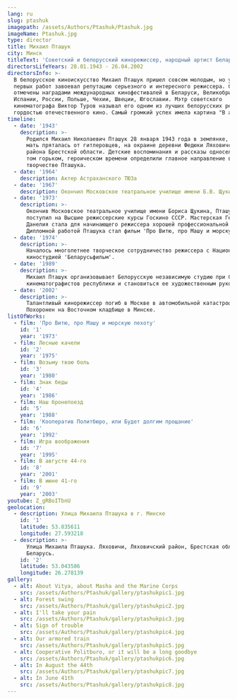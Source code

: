 ```yaml
---
lang: ru
slug: ptashuk
imagepath: /assets/Authors/Ptashuk/Ptashuk.jpg
imageName: Ptashuk.jpg
type: director
title: Михаил Пташук
city: Минск
titleText: 'Советский и белорусский кинорежиссер, народный артист Беларуси.'
directorsLifeYears: 28.01.1943 - 26.04.2002
directorsInfo: >-
  В белорусское киноискусство Михаил Пташук пришел совсем молодым, но уже с
  первых работ завоевал репутацию серьезного и интересного режиссера. С его именем связана целая эпоха в белорусском кино: более 30 фильмов. Его фильмы
  отмечены наградами международных кинофестивалей в Беларуси, Великобритании,
  Испании, России, Польше, Чехии, Швеции, Югославии. Мэтр советского
  кинематографа Виктор Туров называл его одним из лучших белорусских режиссеров,
  гордостью отечественного кино. Самый громкий успех имела картина "В августе 44-го...". Последний свой фильм "Песня Розы" снял по заказу американской кинокомпании.
timeline:
  - date: '1943'
    description: >-
      Родился Михаил Николаевич Пташук 28 января 1943 года в землянке, в которой
      мать пряталась от гитлеровцев, на окраине деревни Федюки Ляховичского
      района Брестской области. Детские воспоминания и рассказы односельчан о
      том горьком, героическом времени определили главное направление в
      творчестве Пташука.
  - date: '1964'
    description: Актер Астраханского ТЮЗа
  - date: '1967'
    description: Окончил Московское театральное училище имени Б.В. Щукина
  - date: '1973'
    description: >-
      Окончив Московское театральное училище имени Бориса Щукина, Пташук
      поступил на Высшие режиссерские курсы Госкино СССР. Мастерская Георгия
      Данелия стала для начинающего режиссера хорошей профессиональной школой.
      Дипломной работой Пташука стал фильм 'Про Витю, про Машу и морскую пехоту'.
  - date: '1974'
    description: >-
      Началось многолетнее творческое сотрудничество режиссера с Национальной
      киностудией 'Беларусьфильм'.
  - date: '1989'
    description: >-
      Михаил Пташук организовывает Белорусскую независимую студию при Союзе
      кинематографистов республики и становиться ее художественным руководителем.
  - date: '2002'
    description: >-
      Талантливый кинорежиссер погиб в Москве в автомобильной катастрофе.
      Похоронен на Восточном кладбище в Минске.
listOfWorks:
  - film: 'Про Витю, про Машу и морскую пехоту'
    id: '1'
    year: '1973'
  - film: Лесные качели
    id: '2'
    year: '1975'
  - film: Возьму твою боль
    id: '3'
    year: '1980'
  - film: Знак беды
    id: '4'
    year: '1986'
  - film: Наш бронепоезд
    id: '5'
    year: '1988'
  - film: 'Кооператив Политбюро, или Будет долгим прощание'
    id: '6'
    year: '1992'
  - film: Игра воображения
    id: '7'
    year: '1995'
  - film: В августе 44-го
    id: '8'
    year: '2001'
  - film: В июне 41-го
    id: '9'
    year: '2003'
youtube: Z_gRBoITbnU
geolocation:
  - description: Улица Михаила Пташука в г. Минске
    id: '1'
    latitude: 53.835611
    longitude: 27.593218
  - description: >-
      Улица Михаила Пташука. Ляховичи, Ляховичский район, Брестская область,
      Беларусь.
    id: '2'
    latitude: 53.043586
    longitude: 26.278139
gallery:
  - alt: About Vitya, about Masha and the Marine Corps
    src: /assets/Authors/Ptashuk/gallery/ptashukpic1.jpg
  - alt: Forest swing
    src: /assets/Authors/Ptashuk/gallery/ptashukpic2.jpg
  - alt: I'll take your pain
    src: /assets/Authors/Ptashuk/gallery/ptashukpic3.jpg
  - alt: Sign of trouble
    src: /assets/Authors/Ptashuk/gallery/ptashukpic4.jpg
  - alt: Our armored train
    src: /assets/Authors/Ptashuk/gallery/ptashukpic5.jpg
  - alt: Cooperative Politburo, or it will be a long goodbye
    src: /assets/Authors/Ptashuk/gallery/ptashukpic6.jpg
  - alt: In August the 44th
    src: /assets/Authors/Ptashuk/gallery/ptashukpic7.jpg
  - alt: In June 41th
    src: /assets/Authors/Ptashuk/gallery/ptashukpic8.jpg
---
```


